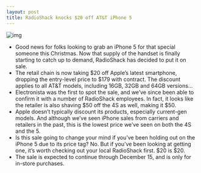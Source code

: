 ```yaml
---
layout: post
title: RadioShack knocks $20 off AT&T iPhone 5
---
```

![img](http://media.idownloadblog.com/wp-content/uploads/2011/12/radio-shack-e1323577855102.jpg)
* Good news for folks looking to grab an iPhone 5 for that special someone this Christmas. Now that supply of the handset is finally starting to catch up to demand, RadioShack has decided to put it on sale.
* The retail chain is now taking $20 off Apple’s latest smartphone, dropping the entry-level price to $179 with contract. The discount applies to all AT&T models, including 16GB, 32GB and 64GB versions…
* Electronista was the first to spot the sale, and we’ve since been able to confirm it with a number of RadioShack employees. In fact, it looks like the retailer is also shaving $50 off the 4S as well, making it $50.
* Apple doesn’t typically discount its products, especially current-gen models. And although we’ve seen iPhone sales from carriers and retailers in the past, this is the lowest price we’ve seen on both the 4S and the 5.
* Is this sale going to change your mind if you’ve been holding out on the iPhone 5 due to its price tag? No. But if you’ve been looking at getting one, it’s worth checking out your local RadioShack first. $20 is $20.
* The sale is expected to continue through December 15, and is only for in-store purchases.

